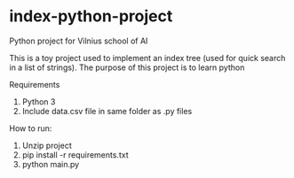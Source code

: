 # index-python-project
Python project for Vilnius school of AI

This is a toy project used to implement an index tree (used for quick search in a list of strings).
The purpose of this project is to learn python 


Requirements

1) Python 3 
2) Include data.csv file in same folder as .py files

How to run:

1) Unzip project
2) pip install -r requirements.txt
3) python main.py

